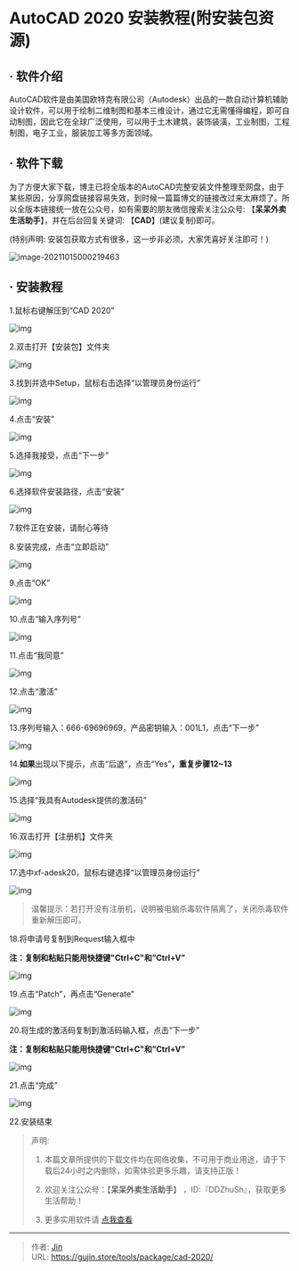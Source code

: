# AutoCAD 2020 安装教程(附安装包资源)


## · 软件介绍
AutoCAD软件是由美国欧特克有限公司（Autodesk）出品的一款自动计算机辅助设计软件，可以用于绘制二维制图和基本三维设计，通过它无需懂得编程，即可自动制图，因此它在全球广泛使用，可以用于土木建筑，装饰装潢，工业制图，工程制图，电子工业，服装加工等多方面领域。

## · 软件下载
为了方便大家下载，博主已将全版本的AutoCAD完整安装文件整理至网盘，由于某些原因，分享网盘链接容易失效，到时候一篇篇博文的链接改过来太麻烦了。所以全版本链接统一放在公众号，如有需要的朋友微信搜索关注公众号: 【**呆呆外卖生活助手**】，并在后台回复关键词: 【**CAD**】(建议复制)即可。

(特别声明: 安装包获取方式有很多，这一步非必须，大家凭喜好关注即可！)

![image-20211015000219463](https://img.gujin.store/img/image-20211015000219463.png)

## · 安装教程

1.鼠标右键解压到“CAD 2020”

![img](https://img.gujin.store/img/v2-1d585b3ebc784239e577f1623c59c209_720w.png)

2.双击打开【安装包】文件夹

![img](https://img.gujin.store/img/v2-8aa390241e5d3a5bba1db937299e70d3_720w.png)

3.找到并选中Setup，鼠标右击选择“以管理员身份运行”

![img](https://img.gujin.store/img/v2-3872e082594c33dd8de83662a12e7051_720w.png)

4.点击“安装”

![img](https://img.gujin.store/img/v2-ceb64661e21b0d872093cd2e359ce06f_720w.png)

5.选择我接受，点击“下一步”

![img](https://img.gujin.store/img/v2-57bd0037fa84e211a8f2db40927b209b_720w.png)

6.选择软件安装路径，点击“安装”

![img](https://img.gujin.store/img/v2-a89afdf47d3af39146220557cc5ee1b3_720w.png)

7.软件正在安装，请耐心等待

8.安装完成，点击“立即启动”

![img](https://img.gujin.store/img/v2-e4680a3e7ad0ded13c8756ae109445d4_720w.png)

9.点击“OK”

![img](https://img.gujin.store/img/v2-6d79d33e456bd68c41afc99fddfb2cff_720w.png)

10.点击“输入序列号”

![img](https://img.gujin.store/img/v2-38895e458eb22cd068b3b6ccd60a007c_720w.png)

11.点击“我同意”

![img](https://img.gujin.store/img/v2-364922a4ecb49981f8e258493973caaf_720w.png)

12.点击“激活”

![img](https://img.gujin.store/img/v2-3e392972629ad47653f65b9d7e1fe525_720w.png)

13.序列号输入：666-69696969，产品密钥输入：001L1，点击“下一步”

![img](https://img.gujin.store/img/v2-a14ce5fb8cb9d739a02744f27972d3c1_720w.png)

14.**如果**出现以下提示，点击“后退”，点击“Yes”**，重复步骤12~13**

![img](https://img.gujin.store/img/v2-a6a0affa3d7574d904c89f50fdcb5e13_720w.png)

15.选择“我具有Autodesk提供的激活码”

![img](https://img.gujin.store/img/v2-4710508e153ce9dd7a4e20a4e75297a0_720w.png)

16.双击打开【注册机】文件夹

![img](https://img.gujin.store/img/v2-5a2772b8e2a4734853e8d7f81e12b702_720w.png)

17.选中xf-adesk20，鼠标右键选择“以管理员身份运行”

![img](https://img.gujin.store/img/v2-1465aa27f8c0c6652805a2f26ac6efc1_720w.png)

> 温馨提示：若打开没有注册机，说明被电脑杀毒软件隔离了，关闭杀毒软件重新解压即可。

18.将申请号复制到Request输入框中

**注：复制和粘贴只能用快捷键"Ctrl+C"和”Ctrl+V”**

![img](https://img.gujin.store/img/v2-c5d1935d5cb0bf16114a7079b64f39da_720w.png)



19.点击“Patch”，再点击“Generate”

![img](https://img.gujin.store/img/v2-04f0dfdeec2105424a02e6bd7e627c97_720w.png)

20.将生成的激活码复制到激活码输入框，点击“下一步”

**注：复制和粘贴只能用快捷键"Ctrl+C"和”Ctrl+V”**

![img](https://img.gujin.store/img/v2-494e339e87b56af02ba5c54b08453a46_720w.png)



21.点击“完成”

![img](https://img.gujin.store/img/v2-169b966fffc995a31814445fd679eec6_720w.png)

22.安装结束




> 声明: 
>
> 1. 本篇文章所提供的下载文件均在网络收集，不可用于商业用途，请于下载后24小时之内删除，如需体验更多乐趣，请支持正版！
>
> 2. 欢迎关注公众号：【**呆呆外卖生活助手**】 ，ID:『DDZhuSh』，获取更多生活帮助！
>
> 3. 更多实用软件请  [点我查看](/tools)


---

> 作者: [Jin](https://img.gujin.store/img/favicon.ico)  
> URL: https://gujin.store/tools/package/cad-2020/  

